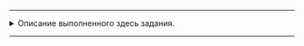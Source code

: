 
---
<details>
  <summary>Описание выполненного здесь задания.</summary>

### ДЗ «Decorators»

1-2. [Написать декоратор](https://github.com/Yakobro-coder/Decorators_HW/blob/master/Decorator.py) - логгер.
Он записывает в файл дату и время вызова функции, имя функции, аргументы, с которыми вызвалась и возвращаемое значение.  
Добавить в декоратор параметр – путь к логам.

3.Применить написанный логгер к приложению из любого [предыдущего д/з.](https://github.com/Yakobro-coder/Decorators_HW/blob/master/Task3/HW_Scrapping_Habr.py)

</details>

---